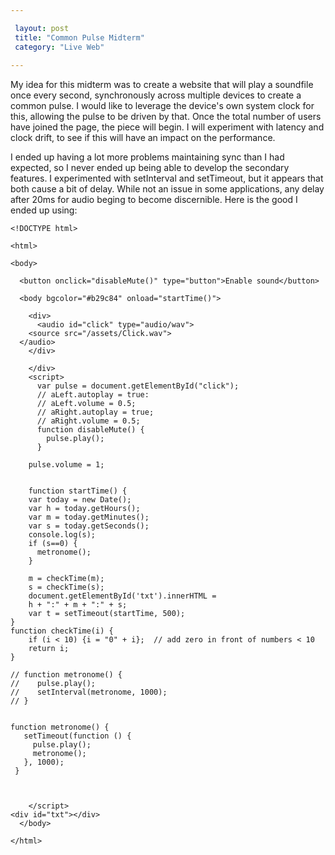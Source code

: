 ```yaml
---

 layout: post
 title: "Common Pulse Midterm"
 category: "Live Web"
 
---
```


My idea for this midterm was to create a website that will play a soundfile once every second, synchronously across multiple devices to create a common pulse. I would like to leverage the device's own system clock for this, allowing the pulse to be driven by that. Once the total number of users have joined the page, the piece will begin. I will experiment with latency and clock drift, to see if this will have an impact on the performance. 

I ended up having a lot more problems maintaining sync than I had expected, so I never ended up being able to develop the secondary features. I experimented with setInterval and setTimeout, but it appears that both cause a bit of delay. While not an issue in some applications, any delay after 20ms for audio beging to become discernible. Here is the good I ended up using:

```
<!DOCTYPE html>

<html>

<body>

  <button onclick="disableMute()" type="button">Enable sound</button>

  <body bgcolor="#b29c84" onload="startTime()">
 
    <div>
      <audio id="click" type="audio/wav">
    <source src="/assets/Click.wav">
  </audio>
    </div>

    </div>
    <script>
      var pulse = document.getElementById("click");
      // aLeft.autoplay = true:
      // aLeft.volume = 0.5;
      // aRight.autoplay = true;
      // aRight.volume = 0.5;
      function disableMute() {
        pulse.play();
      }

    pulse.volume = 1;


    function startTime() {
    var today = new Date();
    var h = today.getHours();
    var m = today.getMinutes();
    var s = today.getSeconds();
    console.log(s);
    if (s==0) {
      metronome();
    }

    m = checkTime(m);
    s = checkTime(s);
    document.getElementById('txt').innerHTML =
    h + ":" + m + ":" + s;
    var t = setTimeout(startTime, 500);
}
function checkTime(i) {
    if (i < 10) {i = "0" + i};  // add zero in front of numbers < 10
    return i;
}

// function metronome() {
//    pulse.play();
//    setInterval(metronome, 1000);
// }


function metronome() {
   setTimeout(function () {
     pulse.play();
     metronome();
   }, 1000);
 }



    </script>
<div id="txt"></div>
  </body>

</html>
```



